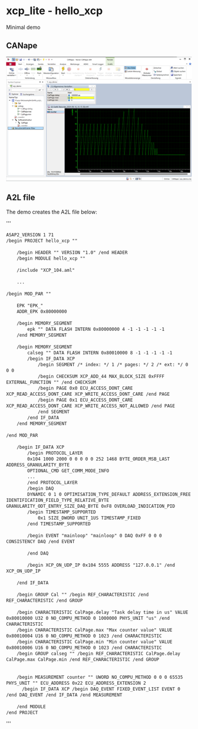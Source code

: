 # xcp_lite - hello_xcp

Minimal demo



## CANape
 

![CANape](CANape.png)



## A2L file 

The demo creates the A2L file below:

'''

    ASAP2_VERSION 1 71
    /begin PROJECT hello_xcp ""

        /begin HEADER "" VERSION "1.0" /end HEADER
        /begin MODULE hello_xcp ""
    
        /include "XCP_104.aml" 
        
        ...
        
    /begin MOD_PAR ""
    
        EPK "EPK_"
        ADDR_EPK 0x80000000

        /begin MEMORY_SEGMENT
            epk "" DATA FLASH INTERN 0x80000000 4 -1 -1 -1 -1 -1
        /end MEMORY_SEGMENT
     
        /begin MEMORY_SEGMENT
            calseg "" DATA FLASH INTERN 0x80010000 8 -1 -1 -1 -1 -1
            /begin IF_DATA XCP
                /begin SEGMENT /* index: */ 1 /* pages: */ 2 /* ext: */ 0 0 0
                /begin CHECKSUM XCP_ADD_44 MAX_BLOCK_SIZE 0xFFFF EXTERNAL_FUNCTION "" /end CHECKSUM
                /begin PAGE 0x0 ECU_ACCESS_DONT_CARE XCP_READ_ACCESS_DONT_CARE XCP_WRITE_ACCESS_DONT_CARE /end PAGE
                /begin PAGE 0x1 ECU_ACCESS_DONT_CARE XCP_READ_ACCESS_DONT_CARE XCP_WRITE_ACCESS_NOT_ALLOWED /end PAGE
                /end SEGMENT
            /end IF_DATA
        /end MEMORY_SEGMENT

    /end MOD_PAR
    
        /begin IF_DATA XCP
            /begin PROTOCOL_LAYER
            0x104 1000 2000 0 0 0 0 0 252 1468 BYTE_ORDER_MSB_LAST ADDRESS_GRANULARITY_BYTE
            OPTIONAL_CMD GET_COMM_MODE_INFO
            ...
            /end PROTOCOL_LAYER
            /begin DAQ
            DYNAMIC 0 1 0 OPTIMISATION_TYPE_DEFAULT ADDRESS_EXTENSION_FREE IDENTIFICATION_FIELD_TYPE_RELATIVE_BYTE GRANULARITY_ODT_ENTRY_SIZE_DAQ_BYTE 0xF8 OVERLOAD_INDICATION_PID
            /begin TIMESTAMP_SUPPORTED
                0x1 SIZE_DWORD UNIT_1US TIMESTAMP_FIXED
            /end TIMESTAMP_SUPPORTED

            /begin EVENT "mainloop" "mainloop" 0 DAQ 0xFF 0 0 0 CONSISTENCY DAQ /end EVENT

            /end DAQ

            /begin XCP_ON_UDP_IP 0x104 5555 ADDRESS "127.0.0.1" /end XCP_ON_UDP_IP

        /end IF_DATA

        /begin GROUP Cal "" /begin REF_CHARACTERISTIC /end REF_CHARACTERISTIC /end GROUP

        /begin CHARACTERISTIC CalPage.delay "Task delay time in us" VALUE 0x80010000 U32 0 NO_COMPU_METHOD 0 1000000 PHYS_UNIT "us" /end CHARACTERISTIC
        /begin CHARACTERISTIC CalPage.max "Max counter value" VALUE 0x80010004 U16 0 NO_COMPU_METHOD 0 1023 /end CHARACTERISTIC
        /begin CHARACTERISTIC CalPage.min "Min counter value" VALUE 0x80010006 U16 0 NO_COMPU_METHOD 0 1023 /end CHARACTERISTIC
        /begin GROUP calseg "" /begin REF_CHARACTERISTIC CalPage.delay CalPage.max CalPage.min /end REF_CHARACTERISTIC /end GROUP


        /begin MEASUREMENT counter "" UWORD NO_COMPU_METHOD 0 0 0 65535 PHYS_UNIT "" ECU_ADDRESS 0x22 ECU_ADDRESS_EXTENSION 2  
          /begin IF_DATA XCP /begin DAQ_EVENT FIXED_EVENT_LIST EVENT 0 /end DAQ_EVENT /end IF_DATA /end MEASUREMENT

        /end MODULE
    /end PROJECT
    
'''



